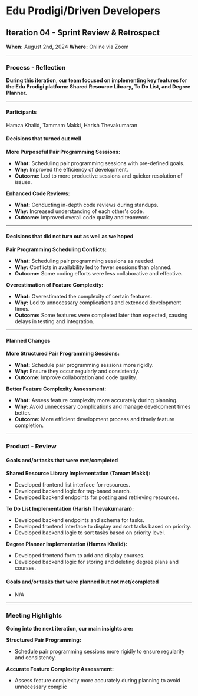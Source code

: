 # Edu Prodigi/Driven Developers
## Iteration 04 - Sprint Review & Retrospect

**When:** August 2nd, 2024
**Where:** Online via Zoom  

---

### Process - Reflection

**During this iteration, our team focused on implementing key features for the Edu Prodigi platform: Shared Resource Library, To Do List, and Degree Planner.**

---
#### Participants
Hamza Khalid, Tammam Makki, Harish Thevakumaran


#### Decisions that turned out well

**More Purposeful Pair Programming Sessions:**

- **What:** Scheduling pair programming sessions with pre-defined goals.
- **Why:** Improved the efficiency of development.
- **Outcome:** Led to more productive sessions and quicker resolution of issues.

**Enhanced Code Reviews:**

- **What:** Conducting in-depth code reviews during standups.
- **Why:** Increased understanding of each other's code.
- **Outcome:** Improved overall code quality and teamwork.

---

#### Decisions that did not turn out as well as we hoped

**Pair Programming Scheduling Conflicts:**

- **What:** Scheduling pair programming sessions as needed.
- **Why:** Conflicts in availability led to fewer sessions than planned.
- **Outcome:** Some coding efforts were less collaborative and effective.

**Overestimation of Feature Complexity:**

- **What:** Overestimated the complexity of certain features.
- **Why:** Led to unnecessary complications and extended development times.
- **Outcome:** Some features were completed later than expected, causing delays in testing and integration.

---

#### Planned Changes

**More Structured Pair Programming Sessions:**

- **What:** Schedule pair programming sessions more rigidly.
- **Why:** Ensure they occur regularly and consistently.
- **Outcome:** Improve collaboration and code quality.

**Better Feature Complexity Assessment:**

- **What:** Assess feature complexity more accurately during planning.
- **Why:** Avoid unnecessary complications and manage development times better.
- **Outcome:** More efficient development process and timely feature completion.

---

### Product - Review

#### Goals and/or tasks that were met/completed

**Shared Resource Library Implementation (Tamam Makki):**

- Developed frontend list interface for resources.
- Developed backend logic for tag-based search.
- Developed backend endpoints for posting and retrieving resources.

**To Do List Implementation (Harish Thevakumaran):**

- Developed backend endpoints and schema for tasks.
- Developed frontend interface to display and sort tasks based on priority.
- Developed backend logic to sort tasks based on priority level.

**Degree Planner Implementation (Hamza Khalid):**

- Developed frontend form to add and display courses.
- Developed backend logic for storing and deleting degree plans and courses.

#### Goals and/or tasks that were planned but not met/completed

- N/A

---

### Meeting Highlights

**Going into the next iteration, our main insights are:**

**Structured Pair Programming:**

- Schedule pair programming sessions more rigidly to ensure regularity and consistency.

**Accurate Feature Complexity Assessment:**

- Assess feature complexity more accurately during planning to avoid unnecessary complic
